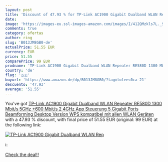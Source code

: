 ```yaml
---
layout: post
title: 'Discount of 47.93 % for TP-Link AC1900 Gigabit Dualband WLAN Rep'
date: 
image: 'https://images-eu.ssl-images-amazon.com/images/I/412QMzkls7L._SL200_.jpg'
comments: true
category: ofertas
author: ring
slug: 'B013JM8GB0-de'
actualPrice: 51.55 EUR
currency: EUR
price: 51.55
comparePrice: 99 EUR
prodname: 'TP-Link AC1900 Gigabit Dualband WLAN Repeater RE580D 1300 Mbit/s 5GHz +600 Mbit/s 2 4GHz   App Steuerung  5 Gigabit Ports  Beamforming  Desktop Version  WPS  kompatibel mit allen WLAN Geräten '
country: 'de'
flag: '🇩🇪'
buyurl: 'https://www.amazon.de/dp/B013JM8GB0/?tag=tolees0ca-21'
descuento: '47.93'
average: '51.55'
---
```


You've got [TP-Link AC1900 Gigabit Dualband WLAN Repeater RE580D 1300 Mbit/s 5GHz +600 Mbit/s 2 4GHz   App Steuerung  5 Gigabit Ports  Beamforming  Desktop Version  WPS  kompatibel mit allen WLAN Geräten ](https://www.amazon.de/dp/B013JM8GB0/?tag=tolees0ca-21) with a  47.93 % discount, with final price of 51.55 EUR (original: 99 EUR) at the following link:

[![TP-Link AC1900 Gigabit Dualband WLAN Rep](https://images-eu.ssl-images-amazon.com/images/I/412QMzkls7L._SL200_.jpg)](https://www.amazon.de/dp/B013JM8GB0/?tag=tolees0ca-21)

ℹ️:


[Check the deal!!](https://www.amazon.de/dp/B013JM8GB0/?tag=tolees0ca-21)
